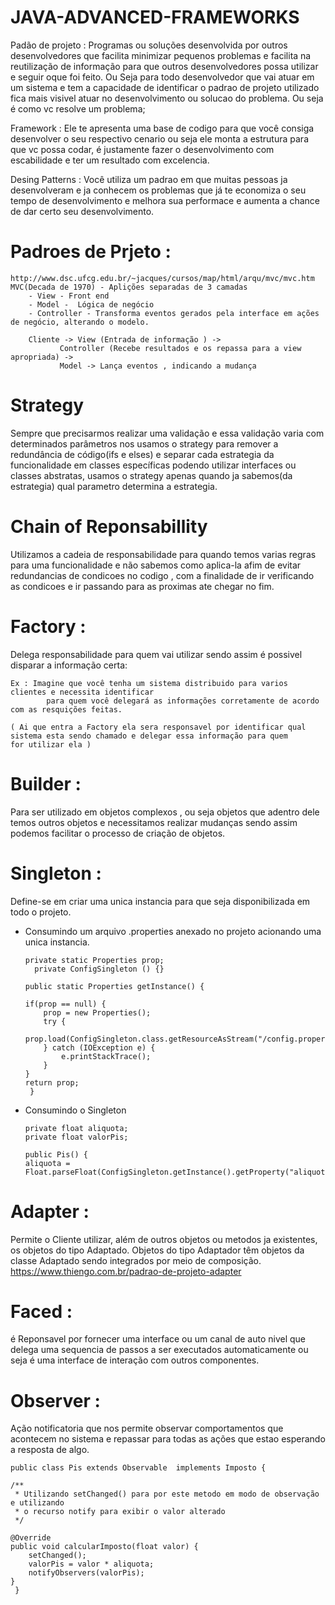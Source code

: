 # JAVA-ADVANCED-FRAMEWORKS

  Padão de projeto : Programas ou soluções desenvolvida por outros
  desenvolvedores que facilita minimizar pequenos problemas e facilita na reutilização de informação para
  que outros desenvolvedores possa utilizar e seguir oque foi feito. Ou Seja para todo
  desenvolvedor que vai atuar em um sistema e tem a capacidade de identificar o padrao de projeto utilizado
  fica mais visivel atuar no desenvolvimento ou solucao do problema. Ou seja é como vc resolve um problema;

  Framework : Ele te apresenta uma base de codigo para que você consiga desenvolver o seu respectivo cenario ou
  seja ele monta a estrutura para que vc possa codar, é justamente fazer o desenvolvimento com escabilidade e ter
  um resultado com excelencia.

  Desing Patterns : Você utiliza um padrao em que muitas pessoas ja desenvolveram e ja conhecem os problemas
  que já te economiza o seu tempo de desenvolvimento e melhora sua performace e aumenta a chance de
  dar certo seu desenvolvimento.

	
# Padroes de Prjeto :
	
	http://www.dsc.ufcg.edu.br/~jacques/cursos/map/html/arqu/mvc/mvc.htm
	MVC(Decada de 1970) - Aplições separadas de 3 camadas
		- View - Front end
		- Model -  Lógica de negócio
		- Controller - Transforma eventos gerados pela interface em ações de negócio, alterando o modelo.

		Cliente -> View (Entrada de informação ) ->  
			   Controller (Recebe resultados e os repassa para a view apropriada) -> 
			   Model -> Lança eventos , indicando a mudança

# Strategy
   
   Sempre que precisarmos realizar uma validação e essa validação varia com determinados parâmetros nos usamos o strategy para remover a redundância de código(ifs e elses) e separar cada estrategia da funcionalidade em classes específicas podendo utilizar interfaces ou classes abstratas, usamos o strategy apenas quando ja
   sabemos(da estrategia) qual parametro determina a estrategia.


# Chain of Reponsabillity
    
   Utilizamos a cadeia de responsabilidade para quando temos varias regras para uma funcionalidade e não sabemos como aplica-la afim de evitar redundancias de condicoes no codigo , com a finalidade de ir verificando as condicoes e ir passando para as proximas ate chegar no fim.

# Factory : 

  Delega responsabilidade para quem vai utilizar sendo assim é possivel disparar a informação certa:
		
    Ex : Imagine que você tenha um sistema distribuido para varios clientes e necessita identificar 
			para quem você delegará as informações corretamente de acordo com as resquições feitas. 
      
    ( Ai que entra a Factory ela sera responsavel por identificar qual sistema esta sendo chamado e delegar essa informação para quem       for utilizar ela )

	
# Builder : 

Para ser utilizado em objetos complexos , ou seja objetos que adentro dele temos outros objetos e necessitamos realizar mudanças sendo assim podemos facilitar o processo de criação de objetos.

# Singleton : 
  Define-se em criar uma unica instancia para que seja disponibilizada em todo o projeto.
  
  - Consumindo um arquivo .properties anexado no projeto acionando uma unica instancia.
  
        private static Properties prop;
	      private ConfigSingleton () {}
	
		public static Properties getInstance() {
				
		if(prop == null) {
			prop = new Properties();
			try {
				prop.load(ConfigSingleton.class.getResourceAsStream("/config.properties"));
			} catch (IOException e) {
				e.printStackTrace();
			}
		}
		return prop;
	     }
	     
  - Consumindo o Singleton
  
        private float aliquota;
        private float valorPis;
	
        public Pis() {
        aliquota = Float.parseFloat(ConfigSingleton.getInstance().getProperty("aliquota"));}
	
# Adapter : 
  Permite o Cliente utilizar, além de outros objetos ou metodos ja existentes, os objetos do tipo Adaptado. 
		  Objetos do tipo Adaptador têm objetos da classe Adaptado sendo integrados por meio de composição.
	          https://www.thiengo.com.br/padrao-de-projeto-adapter
            
# Faced : 
  é Reponsavel por fornecer uma interface ou um canal de auto nivel que delega uma sequencia de passos a ser executados automaticamente   ou seja é uma interface de interação com outros componentes.

# Observer : 
  Ação notificatoria que nos permite observar comportamentos que acontecem no sistema e repassar para todas as ações que estao esperando  a resposta de algo.
  	
	public class Pis extends Observable  implements Imposto {
	
  	/**
	 * Utilizando setChanged() para por este metodo em modo de observação e utilizando
	 * o recurso notify para exibir o valor alterado
	 */
	 
	@Override
	public void calcularImposto(float valor) {
		setChanged();
		valorPis = valor * aliquota;
		notifyObservers(valorPis);
	}
     }
	

	




